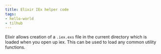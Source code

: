 ```yaml
---
title: Elixir IEx helper code
tags:
- hello-world
- tilhub
---
```


Elixir allows creation of a `.iex.exs` file in the current directory which is loaded when you open up iex. This can be used to load any common utility functions.
